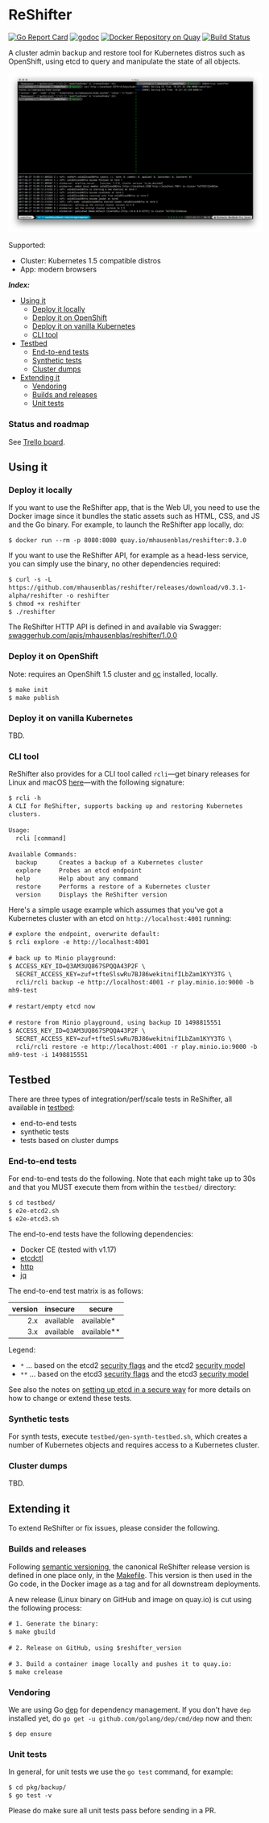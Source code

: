# ReShifter

[![Go Report Card](https://goreportcard.com/badge/github.com/mhausenblas/reshifter)](https://goreportcard.com/report/github.com/mhausenblas/reshifter)
[![godoc](https://godoc.org/github.com/mhausenblas/reshifter?status.svg)](https://godoc.org/github.com/mhausenblas/reshifter)
[![Docker Repository on Quay](https://quay.io/repository/mhausenblas/reshifter/status "Docker Repository on Quay")](https://quay.io/repository/mhausenblas/reshifter)
[![Build Status](https://travis-ci.org/mhausenblas/reshifter.svg?branch=master)](https://travis-ci.org/mhausenblas/reshifter)

A cluster admin backup and restore tool for Kubernetes distros such as OpenShift, using etcd to query and manipulate the state of all objects.

[![Screen cast: Introducing ReShifter](images/reshifter-cli.png)](https://www.useloom.com/share/e590aedeb95b441fb23ab4f9e9e80c32 "Introducing ReShifter")  

Supported:

- Cluster: Kubernetes 1.5 compatible distros
- App: modern browsers

***Index:***

- [Using it](#using-it)
  - [Deploy it locally](#deploy-it-locally)
  - [Deploy it on OpenShift](#deploy-it-on-openshift)
  - [Deploy it on vanilla Kubernetes](#deploy-it-on-vanilla-kubernetes)
  - [CLI tool](#cli-tool)
- [Testbed](#testbed)
  - [End-to-end tests](#end-to-end-tests)
  - [Synthetic tests](#synthetic-tests)
  - [Cluster dumps](#cluster-dumps)
- [Extending it](#extending-it)
  - [Vendoring](#vendoring)
  - [Builds and releases](#builds-and-releases)
  - [Unit tests](#unit-tests)

### Status and roadmap

See [Trello board](https://trello.com/b/iOrEdJQ3/reshifter).

## Using it

### Deploy it locally

If you want to use the ReShifter app, that is the Web UI, you need to use the Docker image since it bundles the static assets such as HTML, CSS, and JS and the Go binary.
For example, to launch the ReShifter app locally, do:

```
$ docker run --rm -p 8080:8080 quay.io/mhausenblas/reshifter:0.3.0
```

If you want to use the ReShifter API, for example as a head-less service, you can simply use the binary, no other dependencies required:

```
$ curl -s -L https://github.com/mhausenblas/reshifter/releases/download/v0.3.1-alpha/reshifter -o reshifter
$ chmod +x reshifter
$ ./reshifter
```

The ReShifter HTTP API is defined in and available via Swagger: [swaggerhub.com/apis/mhausenblas/reshifter/1.0.0](https://swaggerhub.com/apis/mhausenblas/reshifter/1.0.0)

### Deploy it on OpenShift

Note: requires an OpenShift 1.5 cluster and [oc](https://github.com/openshift/origin/releases/tag/v1.5.1) installed, locally.

```
$ make init
$ make publish
```

### Deploy it on vanilla Kubernetes

TBD.

### CLI tool

ReShifter also provides for a CLI tool called `rcli`—get binary releases for Linux and macOS [here](https://github.com/mhausenblas/reshifter/releases/tag/-alpha)—with the following signature:

```
$ rcli -h
A CLI for ReShifter, supports backing up and restoring Kubernetes clusters.

Usage:
  rcli [command]

Available Commands:
  backup      Creates a backup of a Kubernetes cluster
  explore     Probes an etcd endpoint
  help        Help about any command
  restore     Performs a restore of a Kubernetes cluster
  version     Displays the ReShifter version
```

Here's a simple usage example which assumes that you've got a Kubernetes cluster with an etcd on `http://localhost:4001` running:

```
# explore the endpoint, overwrite default:
$ rcli explore -e http://localhost:4001

# back up to Minio playground:
$ ACCESS_KEY_ID=Q3AM3UQ867SPQQA43P2F \
  SECRET_ACCESS_KEY=zuf+tfteSlswRu7BJ86wekitnifILbZam1KYY3TG \
  rcli/rcli backup -e http://localhost:4001 -r play.minio.io:9000 -b mh9-test

# restart/empty etcd now

# restore from Minio playground, using backup ID 1498815551
$ ACCESS_KEY_ID=Q3AM3UQ867SPQQA43P2F \
  SECRET_ACCESS_KEY=zuf+tfteSlswRu7BJ86wekitnifILbZam1KYY3TG \
  rcli/rcli restore -e http://localhost:4001 -r play.minio.io:9000 -b mh9-test -i 1498815551
```

## Testbed

There are three types of integration/perf/scale tests in ReShifter, all available in [testbed](https://github.com/mhausenblas/reshifter/tree/master/testbed/):

- end-to-end tests
- synthetic tests
- tests based on cluster dumps

### End-to-end tests

For end-to-end tests do the following. Note that each might take up to 30s and that you MUST execute them from within the `testbed/` directory:

```
$ cd testbed/
$ e2e-etcd2.sh
$ e2e-etcd3.sh
```

The end-to-end tests have the following dependencies:

- Docker CE (tested with v1.17)
- [etcdctl](https://github.com/coreos/etcd/tree/master/etcdctl)
- [http](https://httpie.org)
- [jq](https://stedolan.github.io/jq/)

The end-to-end test matrix is as follows:

|version   | insecure  | secure       |
| --------:| --------- | ------------ |
| 2.x      | available | available*   |
| 3.x      | available | available**  |

Legend:

- `*` … based on the etcd2 [security flags](https://coreos.com/etcd/docs/latest/v2/configuration.html#security-flags) and the etcd2 [security model](https://coreos.com/etcd/docs/latest/v2/security.html)
- `**` … based on the etcd3 [security flags](https://coreos.com/etcd/docs/latest/op-guide/configuration.html#security-flags) and the etcd3 [security model](https://coreos.com/etcd/docs/latest/op-guide/security.html)

See also the notes on [setting up etcd in a secure way](https://github.com/mhausenblas/reshifter/tree/master/testbed/certs/README.md) for more details on how to change or extend these tests.

### Synthetic tests

For synth tests, execute `testbed/gen-synth-testbed.sh`, which creates a number of Kubernetes objects and requires access to a Kubernetes cluster.

### Cluster dumps

TBD.


## Extending it

To extend ReShifter or fix issues, please consider the following.

### Builds and releases

Following [semantic versioning](http://semver.org/), the canonical ReShifter release version is defined in one place only,
in the [Makefile](https://github.com/mhausenblas/reshifter/blob/master/Makefile). This version is then used in the Go code, in the Docker image as a tag and for all downstream
deployments.

A new release (Linux binary on GitHub and image on quay.io) is cut using the following process:

```
# 1. Generate the binary:
$ make gbuild

# 2. Release on GitHub, using $reshifter_version

# 3. Build a container image locally and pushes it to quay.io:
$ make crelease
```

### Vendoring

We are using Go [dep](https://github.com/golang/dep) for dependency management.
If you don't have `dep` installed yet, do `go get -u github.com/golang/dep/cmd/dep` now and then:

```
$ dep ensure
```

### Unit tests

In general, for unit tests we use the `go test` command, for example:

```
$ cd pkg/backup/
$ go test -v
```

Please do make sure all unit tests pass before sending in a PR.
